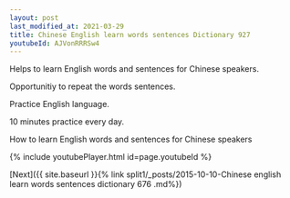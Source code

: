 ```yaml
---
layout: post
last_modified_at: 2021-03-29
title: Chinese English learn words sentences Dictionary 927 
youtubeId: AJVonRRRSw4
---
```

 
 
Helps to learn English words and sentences for Chinese speakers.

Opportunitiy to repeat the words sentences. 

Practice English language. 
 
10 minutes practice every day. 
 
How to learn English words and sentences for Chinese speakers 
 
{% include youtubePlayer.html id=page.youtubeId %}
 
 
[Next]({{ site.baseurl }}{% link  split1/_posts/2015-10-10-Chinese english learn words sentences dictionary 676 .md%})
 
